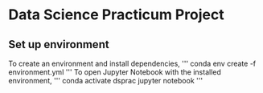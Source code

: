 # Data Science Practicum Project
## Set up environment
To create an environment and install dependencies,
'''
conda env create -f environment.yml
'''
To open Jupyter Notebook with the installed environment, 
'''
conda activate dsprac
jupyter notebook
'''
